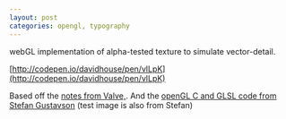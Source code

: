 ```yaml
---
layout: post
categories: opengl, typography
---
```

webGL implementation of alpha-tested texture to simulate vector-detail.

[http://codepen.io/davidhouse/pen/vlLpK](http://codepen.io/davidhouse/pen/vlLpK)

Based off the [notes from Valve,](
http://www.valvesoftware.com/publications/2007/SIGGRAPH2007_AlphaTestedMagnification.pdf).
And the [openGL C and GLSL code from Stefan Gustavson](
http://contourtextures.wikidot.com/) (test image is also from Stefan)
